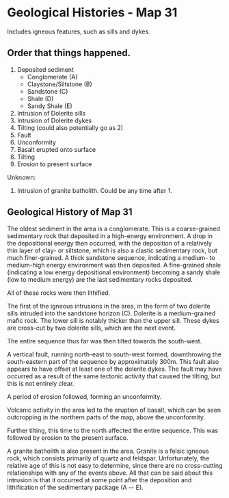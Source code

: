 # Geological Histories - Map 31

Includes igneous features, such as sills and dykes.

## Order that things happened.
1. Deposited sediment
    * Conglomerate (A)
    * Claystone/Siltstone (B)
    * Sandstone (C)
    * Shale (D)
    * Sandy Shale (E)
2. Intrusion of Dolerite sills
3. Intrusion of Dolerite dykes
4. Tilting (could also potentially go as 2)
5. Fault
6. Unconformity
7. Basalt erupted onto surface
8. Tilting
9. Erosion to present surface

Unknown:
1. Intrusion of granite batholith. Could be any time after 1.

## Geological History of Map 31

The oldest sediment in the area is a conglomerate. This is a coarse-grained sedimentary rock that deposited in a high-energy environment. A drop in the depositional energy then occurred, with the deposition of a relatively thin layer of clay- or siltstone, which is also a clastic sedimentary rock, but much finer-grained. A thick sandstone sequence, indicating a medium- to medium-high energy environment was then deposited. A fine-grained shale (indicating a low energy depositional environment) becoming a sandy shale (low to medium energy) are the last sedimentary rocks deposited.

All of these rocks were then lithified.

The first of the igneous intrusions in the area, in the form of two dolerite sills intruded into the sandstone horizon (C). Dolerite is a medium-grained mafic rock. The lower sill is notably thicker than the upper sill. These dykes are cross-cut by two dolerite sills, which are the next event.

The entire sequence thus far was then tilted towards the south-west.

A vertical fault, running north-east to south-west formed, downthrowing the south-eastern part of the sequence by approximately 300m. This fault also appears to have offset at least one of the dolerite dykes. The fault may have occurred as a result of the same tectonic activity that caused the tilting, but this is not entirely clear.

A period of erosion followed, forming an unconformity.

Volcanic activity in the area led to the eruption of basalt, which can be seen outcropping in the northern parts of the map, above the unconformity.

Further tilting, this time to the north affected the entire sequence. This was followed by erosion to the present surface.

A granite batholith is also present in the area. Granite is a felsic igneous rock, which consists primarily of quartz and feldspar. Unfortunately, the relative age of this is not easy to determine, since there are no cross-cutting relationships with any of the events above. All that can be said about this intrusion is that it occurred at some point after the deposition and lithification of the sedimentary package (A -- E).
